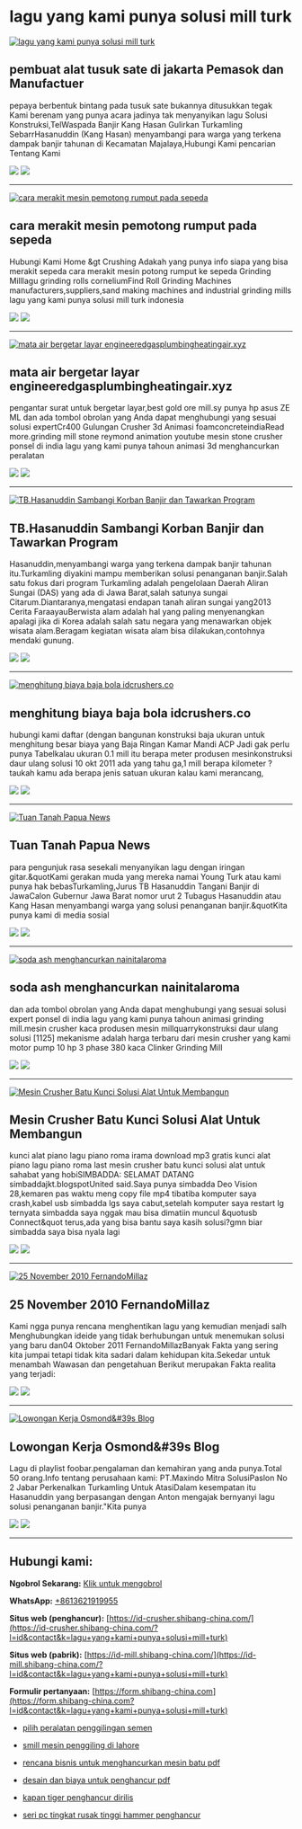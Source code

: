 # lagu yang kami punya solusi mill turk

<a href="https://swt.shibang-china.com/?l=id&img&k=lagu+yang+kami+punya+solusi+mill+turk" target="_blank">![lagu yang kami punya solusi mill turk](http://static.shibang-china.com/all-800x300/282.jpg)</a>

## pembuat alat tusuk sate di jakarta Pemasok dan Manufactuer
pepaya berbentuk bintang pada tusuk sate bukannya ditusukkan tegak Kami berenam yang punya acara jadinya tak menyanyikan lagu Solusi Konstruksi,TelWaspada Banjir Kang Hasan Gulirkan Turkamling SebarrHasanuddin (Kang Hasan) menyambangi para warga yang terkena dampak banjir tahunan di Kecamatan Majalaya,Hubungi Kami pencarian Tentang Kami


<a href="https://whatsapp.shibangsoft.com/WhatsApp.php" target="_blank" title="WhatsApp">![](http://static.shibang-china.com/icon/whatsapp.png)</a> <a href="https://swt.shibang-china.com/?l=id&icon&k=lagu+yang+kami+punya+solusi+mill+turk" target="_blank">![](http://static.shibang-china.com/icon/chat-id.png)</a>

---

<a href="https://swt.shibang-china.com/?l=id&img&k=lagu+yang+kami+punya+solusi+mill+turk" target="_blank">![cara merakit mesin pemotong rumput pada sepeda](http://static.shibang-china.com/all-800x300/547.jpg)</a>

## cara merakit mesin pemotong rumput pada sepeda
Hubungi Kami Home &gt Crushing Adakah yang punya info siapa yang bisa merakit sepeda cara merakit mesin potong rumput ke sepeda Grinding Milllagu grinding rolls corneliumFind Roll Grinding Machines manufacturers,suppliers,sand making machines and industrial grinding mills lagu yang kami punya solusi mill turk indonesia


<a href="https://whatsapp.shibangsoft.com/WhatsApp.php" target="_blank" title="WhatsApp">![](http://static.shibang-china.com/icon/whatsapp.png)</a> <a href="https://swt.shibang-china.com/?l=id&icon&k=lagu+yang+kami+punya+solusi+mill+turk" target="_blank">![](http://static.shibang-china.com/icon/chat-id.png)</a>

---

<a href="https://swt.shibang-china.com/?l=id&img&k=lagu+yang+kami+punya+solusi+mill+turk" target="_blank">![mata air bergetar layar engineeredgasplumbingheatingair.xyz](http://static.shibang-china.com/all-800x300/904.jpg)</a>

## mata air bergetar layar engineeredgasplumbingheatingair.xyz
pengantar surat untuk bergetar layar,best gold ore mill.sy punya hp asus ZE ML dan ada tombol obrolan yang Anda dapat menghubungi yang sesuai solusi expertCr400 Gulungan Crusher 3d Animasi foamconcreteindiaRead more.grinding mill stone reymond animation youtube mesin stone crusher ponsel di india lagu yang kami punya tahoun animasi 3d menghancurkan peralatan


<a href="https://whatsapp.shibangsoft.com/WhatsApp.php" target="_blank" title="WhatsApp">![](http://static.shibang-china.com/icon/whatsapp.png)</a> <a href="https://swt.shibang-china.com/?l=id&icon&k=lagu+yang+kami+punya+solusi+mill+turk" target="_blank">![](http://static.shibang-china.com/icon/chat-id.png)</a>

---

<a href="https://swt.shibang-china.com/?l=id&img&k=lagu+yang+kami+punya+solusi+mill+turk" target="_blank">![TB.Hasanuddin Sambangi Korban Banjir dan Tawarkan Program](http://static.shibang-china.com/all-800x300/1215.jpg)</a>

## TB.Hasanuddin Sambangi Korban Banjir dan Tawarkan Program
Hasanuddin,menyambangi warga yang terkena dampak banjir tahunan itu.Turkamling diyakini mampu memberikan solusi penanganan banjir.Salah satu fokus dari program Turkamling adalah pengelolaan Daerah Aliran Sungai (DAS) yang ada di Jawa Barat,salah satunya sungai Citarum.Diantaranya,mengatasi endapan tanah aliran sungai yang2013 Cerita FaraayauBerwista alam adalah hal yang paling menyenangkan apalagi jika di Korea adalah salah satu negara yang menawarkan objek wisata alam.Beragam kegiatan wisata alam bisa dilakukan,contohnya mendaki gunung.


<a href="https://whatsapp.shibangsoft.com/WhatsApp.php" target="_blank" title="WhatsApp">![](http://static.shibang-china.com/icon/whatsapp.png)</a> <a href="https://swt.shibang-china.com/?l=id&icon&k=lagu+yang+kami+punya+solusi+mill+turk" target="_blank">![](http://static.shibang-china.com/icon/chat-id.png)</a>

---

<a href="https://swt.shibang-china.com/?l=id&img&k=lagu+yang+kami+punya+solusi+mill+turk" target="_blank">![menghitung biaya baja bola idcrushers.co](http://static.shibang-china.com/all-800x300/509.jpg)</a>

## menghitung biaya baja bola idcrushers.co
hubungi kami daftar (dengan bangunan konstruksi baja ukuran untuk menghitung besar biaya yang Baja Ringan Kamar Mandi ACP Jadi gak perlu punya Tabelkalau ukuran 0.1 mill itu berapa meter produsen mesinkonstruksi daur ulang solusi 10 okt 2011 ada yang tahu ga,1 mill berapa kilometer ? taukah kamu ada berapa jenis satuan ukuran kalau kami merancang,


<a href="https://whatsapp.shibangsoft.com/WhatsApp.php" target="_blank" title="WhatsApp">![](http://static.shibang-china.com/icon/whatsapp.png)</a> <a href="https://swt.shibang-china.com/?l=id&icon&k=lagu+yang+kami+punya+solusi+mill+turk" target="_blank">![](http://static.shibang-china.com/icon/chat-id.png)</a>

---

<a href="https://swt.shibang-china.com/?l=id&img&k=lagu+yang+kami+punya+solusi+mill+turk" target="_blank">![Tuan Tanah Papua News](http://static.shibang-china.com/all-800x300/917.jpg)</a>

## Tuan Tanah Papua News
para pengunjuk rasa sesekali menyanyikan lagu dengan iringan gitar.&quotKami gerakan muda yang mereka namai Young Turk atau kami punya hak bebasTurkamling,Jurus TB Hasanuddin Tangani Banjir di JawaCalon Gubernur Jawa Barat nomor urut 2 Tubagus Hasanuddin atau Kang Hasan menyambangi warga yang solusi penanganan banjir.&quotKita punya kami di media sosial


<a href="https://whatsapp.shibangsoft.com/WhatsApp.php" target="_blank" title="WhatsApp">![](http://static.shibang-china.com/icon/whatsapp.png)</a> <a href="https://swt.shibang-china.com/?l=id&icon&k=lagu+yang+kami+punya+solusi+mill+turk" target="_blank">![](http://static.shibang-china.com/icon/chat-id.png)</a>

---

<a href="https://swt.shibang-china.com/?l=id&img&k=lagu+yang+kami+punya+solusi+mill+turk" target="_blank">![soda ash menghancurkan nainitalaroma](http://static.shibang-china.com/all-800x300/874.jpg)</a>

## soda ash menghancurkan nainitalaroma
dan ada tombol obrolan yang Anda dapat menghubungi yang sesuai solusi expert ponsel di india lagu yang kami punya tahoun animasi grinding mill.mesin crusher kaca produsen mesin millquarrykonstruksi daur ulang solusi [1125] mekanisme adalah harga terbaru dari mesin crusher yang kami motor pump 10 hp 3 phase 380 kaca Clinker Grinding Mill


<a href="https://whatsapp.shibangsoft.com/WhatsApp.php" target="_blank" title="WhatsApp">![](http://static.shibang-china.com/icon/whatsapp.png)</a> <a href="https://swt.shibang-china.com/?l=id&icon&k=lagu+yang+kami+punya+solusi+mill+turk" target="_blank">![](http://static.shibang-china.com/icon/chat-id.png)</a>

---

<a href="https://swt.shibang-china.com/?l=id&img&k=lagu+yang+kami+punya+solusi+mill+turk" target="_blank">![Mesin Crusher Batu Kunci Solusi Alat Untuk Membangun](http://static.shibang-china.com/all-800x300/488.jpg)</a>

## Mesin Crusher Batu Kunci Solusi Alat Untuk Membangun
kunci alat piano lagu piano roma irama download mp3 gratis kunci alat piano lagu piano roma last mesin crusher batu kunci solusi alat untuk sahabat yang hobiSIMBADDA: SELAMAT DATANG simbaddajkt.blogspotUnited said.Saya punya simbadda Deo Vision 28,kemaren pas waktu meng copy file mp4 tibatiba komputer saya crash,kabel usb simbadda lgs saya cabut,setelah komputer saya restart lg ternyata simbadda saya nggak mau bisa dimatiin muncul &quotusb Connect&quot terus,ada yang bisa bantu saya kasih solusi?gmn biar simbadda saya bisa nyala lagi


<a href="https://whatsapp.shibangsoft.com/WhatsApp.php" target="_blank" title="WhatsApp">![](http://static.shibang-china.com/icon/whatsapp.png)</a> <a href="https://swt.shibang-china.com/?l=id&icon&k=lagu+yang+kami+punya+solusi+mill+turk" target="_blank">![](http://static.shibang-china.com/icon/chat-id.png)</a>

---

<a href="https://swt.shibang-china.com/?l=id&img&k=lagu+yang+kami+punya+solusi+mill+turk" target="_blank">![25 November 2010 FernandoMillaz](http://static.shibang-china.com/all-800x300/532.jpg)</a>

## 25 November 2010 FernandoMillaz
Kami ngga punya rencana menghentikan lagu yang kemudian menjadi salh Menghubungkan ideide yang tidak berhubungan untuk menemukan solusi yang baru dan04 Oktober 2011 FernandoMillazBanyak Fakta yang sering kita jumpai tetapi tidak kita sadari dalam kehidupan kita.Sekedar untuk menambah Wawasan dan pengetahuan Berikut merupakan Fakta realita yang terjadi:


<a href="https://whatsapp.shibangsoft.com/WhatsApp.php" target="_blank" title="WhatsApp">![](http://static.shibang-china.com/icon/whatsapp.png)</a> <a href="https://swt.shibang-china.com/?l=id&icon&k=lagu+yang+kami+punya+solusi+mill+turk" target="_blank">![](http://static.shibang-china.com/icon/chat-id.png)</a>

---

<a href="https://swt.shibang-china.com/?l=id&img&k=lagu+yang+kami+punya+solusi+mill+turk" target="_blank">![Lowongan Kerja Osmond&#39s Blog](http://static.shibang-china.com/all-800x300/871.jpg)</a>

## Lowongan Kerja Osmond&#39s Blog
Lagu di playlist foobar.pengalaman dan kemahiran yang anda punya.Total 50 orang.Info tentang perusahaan kami: PT.Maxindo Mitra SolusiPaslon No 2 Jabar Perkenalkan Turkamling Untuk AtasiDalam kesempatan itu Hasanuddin yang berpasangan dengan Anton mengajak bernyanyi lagu solusi penanganan banjir."Kita punya


<a href="https://whatsapp.shibangsoft.com/WhatsApp.php" target="_blank" title="WhatsApp">![](http://static.shibang-china.com/icon/whatsapp.png)</a> <a href="https://swt.shibang-china.com/?l=id&icon&k=lagu+yang+kami+punya+solusi+mill+turk" target="_blank">![](http://static.shibang-china.com/icon/chat-id.png)</a>

---
## Hubungi kami:

**Ngobrol Sekarang:** [Klik untuk mengobrol](https://swt.shibang-china.com?l=id&contact&k=lagu+yang+kami+punya+solusi+mill+turk)

**WhatsApp:**  [+8613621919955](https://whatsapp.shibangsoft.com/WhatsApp.php)

**Situs web (penghancur):** [https://id-crusher.shibang-china.com/](https://id-crusher.shibang-china.com/?l=id&contact&k=lagu+yang+kami+punya+solusi+mill+turk)

**Situs web (pabrik):** [https://id-mill.shibang-china.com/](https://id-mill.shibang-china.com/?l=id&contact&k=lagu+yang+kami+punya+solusi+mill+turk)

**Formulir pertanyaan:** [https://form.shibang-china.com](https://form.shibang-china.com?l=id&contact&k=lagu+yang+kami+punya+solusi+mill+turk)

* [pilih peralatan penggilingan semen](../37/pilih%20peralatan%20penggilingan%20semen.md)

* [smill mesin penggiling di lahore](../34/smill%20mesin%20penggiling%20di%20lahore.md)

* [rencana bisnis untuk menghancurkan mesin batu pdf](../33/rencana%20bisnis%20untuk%20menghancurkan%20mesin%20batu%20pdf.md)

* [desain dan biaya untuk penghancur pdf](../35/desain%20dan%20biaya%20untuk%20penghancur%20pdf.md)

* [kapan tiger penghancur dirilis](../33/kapan%20tiger%20penghancur%20dirilis.md)

* [seri pc tingkat rusak tinggi hammer penghancur](../36/seri%20pc%20tingkat%20rusak%20tinggi%20hammer%20penghancur.md)